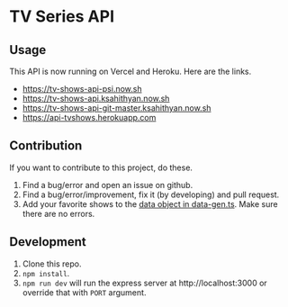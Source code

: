 # TV Series API

## Usage

This API is now running on Vercel and Heroku. Here are the links.

- https://tv-shows-api-psi.now.sh
- https://tv-shows-api.ksahithyan.now.sh
- https://tv-shows-api-git-master.ksahithyan.now.sh
- https://api-tvshows.herokuapp.com

## Contribution

If you want to contribute to this project, do these.

1. Find a bug/error and open an issue on github.
2. Find a bug/error/improvement, fix it (by developing) and pull request.
3. Add your favorite shows to the [data object in data-gen.ts](./src/data-gen.ts#L10). Make sure there are no errors.

## Development

1. Clone this repo.
2. `npm install`.
3. `npm run dev` will run the express server at http://localhost:3000 or override that with `PORT` argument.